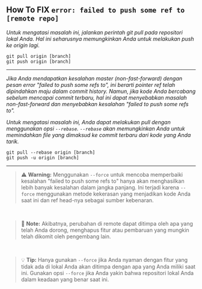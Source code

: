 ## How To FIX `error: failed to push some ref to [remote repo]`

_Untuk mengatasi masalah ini, jalankan perintah git pull pada repositori lokal Anda. Hal ini seharusnya memungkinkan Anda untuk melakukan push ke origin lagi._

```git
git pull origin [branch]
git push origin [branch]
```

---

_Jika Anda mendapatkan kesalahan master (non-fast-forward) dengan pesan error "failed to push some refs to", ini berarti pointer ref telah dipindahkan maju dalam commit history. Namun, jika kode Anda bercabang sebelum mencapai commit terbaru, hal ini dapat menyebabkan masalah non-fast-forward dan menyebabkan kesalahan "failed to push some refs to"._

_Untuk mengatasi masalah ini, Anda dapat melakukan pull dengan menggunakan opsi `--rebase`. `--rebase` akan memungkinkan Anda untuk memindahkan file yang dimaksud ke commit terbaru dari kode yang Anda tarik._

```
git pull --rebase origin [branch]
git push -u origin [branch]
```

---

> :warning: **Warning:** Menggunakan `--force` untuk mencoba memperbaiki kesalahan "failed to push some refs to" hanya akan menghasilkan lebih banyak kesalahan dalam jangka panjang. Ini terjadi karena `--force` menggunakan metode kekerasan yang menjadikan kode Anda saat ini dan ref head-nya sebagai sumber kebenaran.

<br>

> :memo: **Note:** Akibatnya, perubahan di remote dapat ditimpa oleh apa yang telah Anda dorong, menghapus fitur atau pembaruan yang mungkin telah dikomit oleh pengembang lain.

<br>

> :bulb: **Tip:** Hanya gunakan `--force` jika Anda nyaman dengan fitur yang tidak ada di lokal Anda akan ditimpa dengan apa yang Anda miliki saat ini. Gunakan opsi `--force` jika Anda yakin bahwa repositori lokal Anda dalam keadaan yang benar saat ini.
